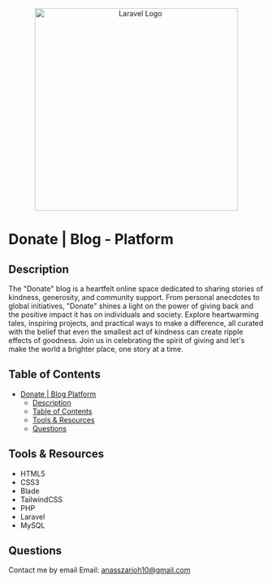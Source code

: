 <p align="center">
<img src="https://raw.githubusercontent.com/laravel/art/master/logo-lockup/5%20SVG/2%20CMYK/1%20Full%20Color/laravel-logolockup-cmyk-red.svg" width="400" alt="Laravel Logo">
</p>


# Donate | Blog - Platform

## Description

The "Donate" blog is a heartfelt online space dedicated to sharing stories of kindness, generosity, and community support. From personal anecdotes to global initiatives, "Donate" shines a light on the power of giving back and the positive impact it has on individuals and society. Explore heartwarming tales, inspiring projects, and practical ways to make a difference, all curated with the belief that even the smallest act of kindness can create ripple effects of goodness. Join us in celebrating the spirit of giving and let's make the world a brighter place, one story at a time.

<!-- ## Click [here](https://get-house.onrender.com/) to view the live application. -->

## Table of Contents

- [Donate | Blog Platform](#get-house--blog-platform)
  - [Description](#description)
  <!-- - [Click here to view the live application.](#click-here-to-view-the-live-application) -->
  - [Table of Contents](#table-of-contents)
  - [Tools \& Resources](#tools--resources)
  <!-- - [Screenshots](#screenshots)
  - [Home Page:](#main-page)
  - [Sign Up Page](#sign-up-page)
  - [Log In Page:](#log-in-page)
  - [Search Page:](#search-page)
  - [Listing Details Page:](#listing-details-page)
  - [Profile Page:](#profile-page)
  - [Listing Page:](#listing-page)
  - [Add Listing Page:](#add-listing-page)
  - [Update Listing Page:](#update-listing-page)
  - [Installation](#instalation)
  - [Installation And Start The Front End](#installation-and-start-the-front-end)
  - [Installation And Start The Back End](#installation-and-start-the-back-end)
  - [Deployment](#deployment) -->
  - [Questions](#questions)


## Tools & Resources

- HTML5
- CSS3
- Blade
- TailwindCSS
- PHP
- Laravel
- MySQL


<!-- ## Screenshots

  ### Home Page:

  ![screenshot](./images/home.png)


  ### Sign Up Page:

  ![screenshot](./images/sign-up.png)


  ### Log In Page:

  ![screenshot](./images/login.png)


  ### Search Page:

  ![screenshot](./images/search.png)


  ### Listing Details Page:

  ![screenshot](./images/listing-details.png)


  ### Profile Page:

  ![screenshot](./images/profile.png)


  ### Listing Page:

  ![screenshot](./images/listing.png)


  ### Add Listing Page:

  ![screenshot](./images/add-listing.png)


  ### Update Listing Page:

  ![screenshot](./images/update-listing.png) -->


<!-- ## Installation And Start The Front End

```
cd app 
npm install
```

```
npm run dev
```


## Installation And Start The Back End

```
npm install
```

```
npm start
```


## Deployment

Application deployed on Render  
[Live Demo](https://get-house.onrender.com/) -->


## Questions

Contact me by email
Email: [anasszarioh10@gmail.com](mailto:anasszarioh10@gmail.com)
